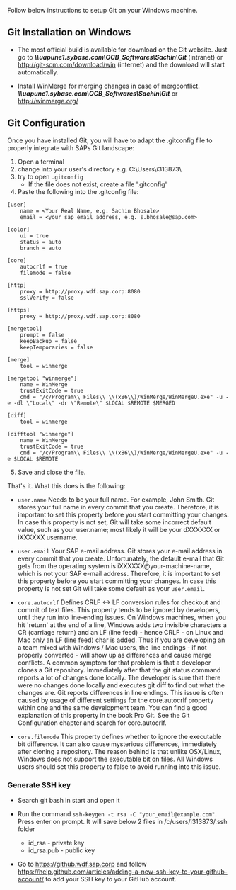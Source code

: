 Follow below instructions to setup Git on your Windows machine.

## Git Installation on Windows

- The most official build is available for download on the Git website. Just go to *__\\\uapune1.sybase.com\OCB_Softwares\Sachin\Git__* (intranet) or http://git-scm.com/download/win (internet) and the download will start automatically. 

- Install WinMerge for merging changes in case of mergconflict. **_\\\uapune1.sybase.com\OCB_Softwares\Sachin\Git_** or http://winmerge.org/


## Git Configuration

Once you have installed Git, you will have to adapt the .gitconfig file to properly integrate with SAPs Git landscape:

1. Open a terminal
2. change into your user's directory e.g. C:\Users\i313873\
3. try to open `.gitconfig`
     * If the file does not exist, create a file '.gitconfig'
4. Paste the following into the .gitconfig file:
```
[user]
    name = <Your Real Name, e.g. Sachin Bhosale>
    email = <your sap email address, e.g. s.bhosale@sap.com>

[color]
    ui = true
    status = auto
    branch = auto
 
[core]
    autocrlf = true
    filemode = false

[http]
    proxy = http://proxy.wdf.sap.corp:8080
    sslVerify = false

[https]
    proxy = http://proxy.wdf.sap.corp:8080

[mergetool]
    prompt = false
    keepBackup = false
    keepTemporaries = false
	
[merge]
    tool = winmerge

[mergetool "winmerge"]
    name = WinMerge
    trustExitCode = true
    cmd = "/c/Program\\ Files\\ \\(x86\\)/WinMerge/WinMergeU.exe" -u -e -dl \"Local\" -dr \"Remote\" $LOCAL $REMOTE $MERGED

[diff]
    tool = winmerge

[difftool "winmerge"]
    name = WinMerge
    trustExitCode = true
    cmd = "/c/Program\\ Files\\ \\(x86\\)/WinMerge/WinMergeU.exe" -u -e $LOCAL $REMOTE
```
5. Save and close the file.


That's it. What this does is the following:

* `user.name`
Needs to be your full name. For example, John Smith. Git stores your full name in every commit that you create. Therefore, it is important to set this property before you start committing your changes. In case this property is not set, Git will take some incorrect default value, such as your user.name; most likely it will be your dXXXXXX or iXXXXXX username.
* `user.email`
Your SAP e-mail address. Git stores your e-mail address in every commit that you create. Unfortunately, the default e-mail that Git gets from the operating system is iXXXXXX@your-machine-name, which is not your SAP e-mail address. Therefore, it is important to set this property before you start committing your changes. In case this property is not set Git will take some default as your `user.email`. 

* `core.autocrlf`
Defines CRLF <-> LF conversion rules for checkout and commit of text files. This property tends to be ignored by developers, until they run into line-ending issues. On Windows machines, when you hit 'return' at the end of a line, Windows adds two invisible characters a CR (carriage return) and an LF (line feed) - hence CRLF - on Linux and Mac only an LF (line feed) char is added. Thus if you are developing an a team mixed with Windows / Mac users, the line endings - if not properly converted - will show up as differences and cause merge conflicts.
A common symptom for that problem is that a developer clones a Git repository. Immediately after that the git status command reports a lot of changes done locally. The developer is sure that there were no changes done locally and executes git diff to find out what the changes are. Git reports differences in line endings. 
This issue is often caused by usage of different settings for the core.autocrlf property within one and the same development team.
You can find a good explanation of this property in the book Pro Git. See the Git Configuration chapter and search for core.autocrlf.

* `core.filemode`
This property defines whether to ignore the executable bit difference. It can also cause mysterious differences, immediately after cloning a repository. The reason behind is that unlike OSX/Linux, Windows does not support the executable bit on files.
All Windows users should set this property to false to avoid running into this issue.


### Generate SSH key

- Search git bash in start and open it

- Run the command `ssh-keygen -t rsa -C "your_email@example.com"`. Press enter on prompt. It will save below 2 files in /c/users/i313873/.ssh folder
    * id_rsa - private key
    * id_rsa.pub - public key

- Go to https://github.wdf.sap.corp and follow https://help.github.com/articles/adding-a-new-ssh-key-to-your-github-account/ to add your SSH key to your GitHub account.